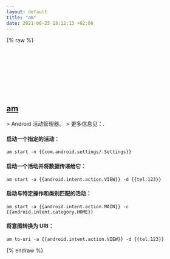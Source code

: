 ```yaml
---
layout: default
title: "am"
date: 2021-06-25 18:12:13 +02:00
---
```

{% raw %}
<h2 id="am">
  <a href="/zh/android/am.html">am</a> <a href="#am"><svg class="icon">
    <use href="/assets/images/unicode_sprite.svg#link" />
  </svg></a>
</h2>
> Android 活动管理器。
> 更多信息见：<https://developer.android.com/studio/command-line/adb#am>.

#### 启动一个指定的活动：
```shell
am start -n {{com.android.settings/.Settings}}
```
#### 启动一个活动并将数据传递给它：
```shell
am start -a {{android.intent.action.VIEW}} -d {{tel:123}}
```
#### 启动与特定操作和类别匹配的活动：
```shell
am start -a {{android.intent.action.MAIN}} -c {{android.intent.category.HOME}}
```
#### 将意图转换为 URI：
```shell
am to-uri -a {{android.intent.action.VIEW}} -d {{tel:123}}
```
{% endraw %}